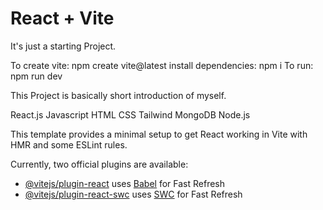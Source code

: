# React + Vite

It's just a starting Project.



To create vite: npm create vite@latest
install dependencies: npm i
To run: npm run dev

This Project is basically short introduction of myself.

React.js Javascript HTML CSS Tailwind MongoDB Node.js






This template provides a minimal setup to get React working in Vite with HMR and some ESLint rules.

Currently, two official plugins are available:

- [@vitejs/plugin-react](https://github.com/vitejs/vite-plugin-react/blob/main/packages/plugin-react/README.md) uses [Babel](https://babeljs.io/) for Fast Refresh
- [@vitejs/plugin-react-swc](https://github.com/vitejs/vite-plugin-react-swc) uses [SWC](https://swc.rs/) for Fast Refresh
